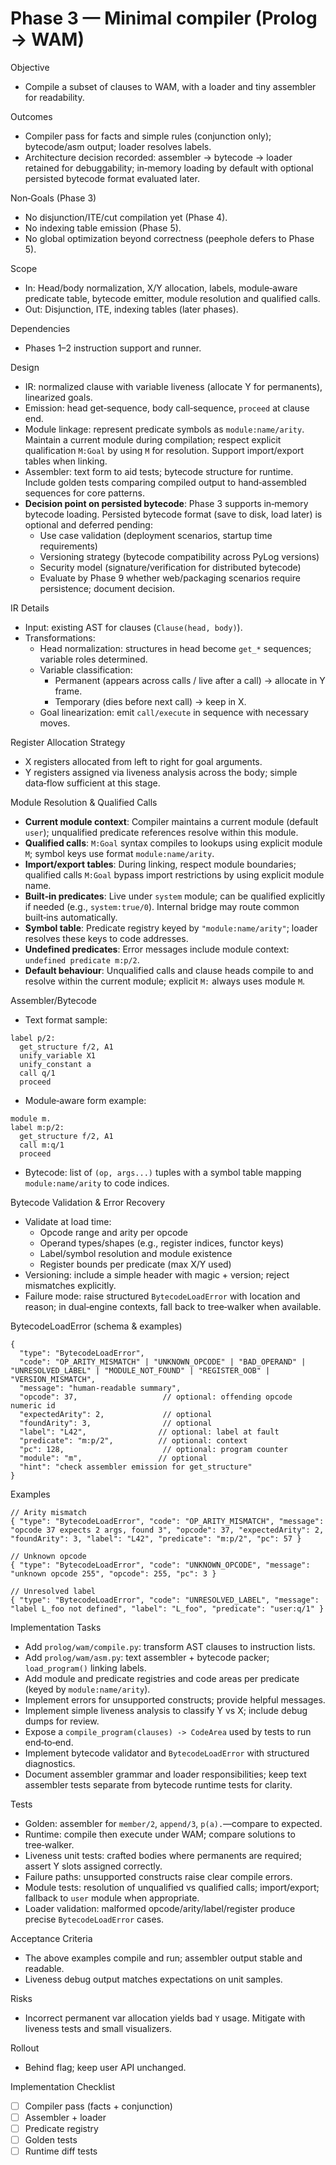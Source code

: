 # Phase 3 — Minimal compiler (Prolog → WAM)

Objective
- Compile a subset of clauses to WAM, with a loader and tiny assembler for readability.

Outcomes
- Compiler pass for facts and simple rules (conjunction only); bytecode/asm output; loader resolves labels.
 - Architecture decision recorded: assembler → bytecode → loader retained for debuggability; in‑memory loading by default with optional persisted bytecode format evaluated later.

Non‑Goals (Phase 3)
- No disjunction/ITE/cut compilation yet (Phase 4).
- No indexing table emission (Phase 5).
- No global optimization beyond correctness (peephole defers to Phase 5).

Scope
- In: Head/body normalization, X/Y allocation, labels, module‑aware predicate table, bytecode emitter, module resolution and qualified calls.
- Out: Disjunction, ITE, indexing tables (later phases).

Dependencies
- Phases 1–2 instruction support and runner.

Design
- IR: normalized clause with variable liveness (allocate Y for permanents), linearized goals.
- Emission: head get‑sequence, body call‑sequence, `proceed` at clause end.
- Module linkage: represent predicate symbols as `module:name/arity`. Maintain a current module during compilation; respect explicit qualification `M:Goal` by using `M` for resolution. Support import/export tables when linking.
- Assembler: text form to aid tests; bytecode structure for runtime. Include golden tests comparing compiled output to hand‑assembled sequences for core patterns.
- **Decision point on persisted bytecode**: Phase 3 supports in‑memory bytecode loading. Persisted bytecode format (save to disk, load later) is optional and deferred pending:
  - Use case validation (deployment scenarios, startup time requirements)
  - Versioning strategy (bytecode compatibility across PyLog versions)
  - Security model (signature/verification for distributed bytecode)
  - Evaluate by Phase 9 whether web/packaging scenarios require persistence; document decision.

IR Details
- Input: existing AST for clauses (`Clause(head, body)`).
- Transformations:
  - Head normalization: structures in head become `get_*` sequences; variable roles determined.
  - Variable classification:
    - Permanent (appears across calls / live after a call) → allocate in Y frame.
    - Temporary (dies before next call) → keep in X.
  - Goal linearization: emit `call/execute` in sequence with necessary moves.

Register Allocation Strategy
- X registers allocated from left to right for goal arguments.
- Y registers assigned via liveness analysis across the body; simple data‑flow sufficient at this stage.

Module Resolution & Qualified Calls
- **Current module context**: Compiler maintains a current module (default `user`); unqualified predicate references resolve within this module.
- **Qualified calls**: `M:Goal` syntax compiles to lookups using explicit module `M`; symbol keys use format `module:name/arity`.
- **Import/export tables**: During linking, respect module boundaries; qualified calls `M:Goal` bypass import restrictions by using explicit module name.
- **Built‑in predicates**: Live under `system` module; can be qualified explicitly if needed (e.g., `system:true/0`). Internal bridge may route common built‑ins automatically.
- **Symbol table**: Predicate registry keyed by `"module:name/arity"`; loader resolves these keys to code addresses.
- **Undefined predicates**: Error messages include module context: `undefined predicate m:p/2`.
- **Default behaviour**: Unqualified calls and clause heads compile to and resolve within the current module; explicit `M:` always uses module `M`.

Assembler/Bytecode
- Text format sample:
```
label p/2:
  get_structure f/2, A1
  unify_variable X1
  unify_constant a
  call q/1
  proceed
```
- Module‑aware form example:
```
module m.
label m:p/2:
  get_structure f/2, A1
  call m:q/1
  proceed
```
- Bytecode: list of `(op, args...)` tuples with a symbol table mapping `module:name/arity` to code indices.

Bytecode Validation & Error Recovery
- Validate at load time:
  - Opcode range and arity per opcode
  - Operand types/shapes (e.g., register indices, functor keys)
  - Label/symbol resolution and module existence
  - Register bounds per predicate (max X/Y used)
- Versioning: include a simple header with magic + version; reject mismatches explicitly.
- Failure mode: raise structured `BytecodeLoadError` with location and reason; in dual‑engine contexts, fall back to tree‑walker when available.

BytecodeLoadError (schema & examples)
```
{
  "type": "BytecodeLoadError",
  "code": "OP_ARITY_MISMATCH" | "UNKNOWN_OPCODE" | "BAD_OPERAND" | "UNRESOLVED_LABEL" | "MODULE_NOT_FOUND" | "REGISTER_OOB" | "VERSION_MISMATCH",
  "message": "human‑readable summary",
  "opcode": 37,                   // optional: offending opcode numeric id
  "expectedArity": 2,             // optional
  "foundArity": 3,                // optional
  "label": "L42",                // optional: label at fault
  "predicate": "m:p/2",          // optional: context
  "pc": 128,                      // optional: program counter
  "module": "m",                 // optional
  "hint": "check assembler emission for get_structure"
}
```

Examples
```
// Arity mismatch
{ "type": "BytecodeLoadError", "code": "OP_ARITY_MISMATCH", "message": "opcode 37 expects 2 args, found 3", "opcode": 37, "expectedArity": 2, "foundArity": 3, "label": "L42", "predicate": "m:p/2", "pc": 57 }

// Unknown opcode
{ "type": "BytecodeLoadError", "code": "UNKNOWN_OPCODE", "message": "unknown opcode 255", "opcode": 255, "pc": 3 }

// Unresolved label
{ "type": "BytecodeLoadError", "code": "UNRESOLVED_LABEL", "message": "label L_foo not defined", "label": "L_foo", "predicate": "user:q/1" }
```

Implementation Tasks
- Add `prolog/wam/compile.py`: transform AST clauses to instruction lists.
- Add `prolog/wam/asm.py`: text assembler + bytecode packer; `load_program()` linking labels.
- Add module and predicate registries and code areas per predicate (keyed by `module:name/arity`).
- Implement errors for unsupported constructs; provide helpful messages.
 - Implement simple liveness analysis to classify Y vs X; include debug dumps for review.
 - Expose a `compile_program(clauses) -> CodeArea` used by tests to run end‑to‑end.
 - Implement bytecode validator and `BytecodeLoadError` with structured diagnostics.
 - Document assembler grammar and loader responsibilities; keep text assembler tests separate from bytecode runtime tests for clarity.

Tests
- Golden: assembler for `member/2`, `append/3`, `p(a).`—compare to expected.
- Runtime: compile then execute under WAM; compare solutions to tree‑walker.
 - Liveness unit tests: crafted bodies where permanents are required; assert Y slots assigned correctly.
 - Failure paths: unsupported constructs raise clear compile errors.
 - Module tests: resolution of unqualified vs qualified calls; import/export; fallback to `user` module when appropriate.
 - Loader validation: malformed opcode/arity/label/register produce precise `BytecodeLoadError` cases.

Acceptance Criteria
- The above examples compile and run; assembler output stable and readable.
 - Liveness debug output matches expectations on unit samples.

Risks
- Incorrect permanent var allocation yields bad `Y` usage. Mitigate with liveness tests and small visualizers.

Rollout
- Behind flag; keep user API unchanged.

Implementation Checklist
- [ ] Compiler pass (facts + conjunction)
- [ ] Assembler + loader
- [ ] Predicate registry
- [ ] Golden tests
- [ ] Runtime diff tests
